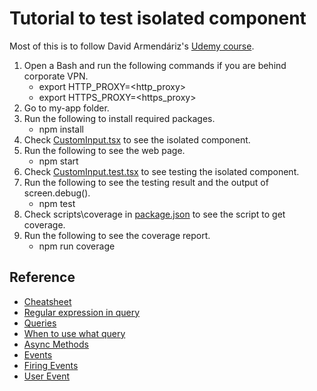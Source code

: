 # Tutorial to test isolated component

Most of this is to follow David Armendáriz's [Udemy course](https://www.udemy.com/course/testing-react-apps-with-react-testing-library-rtl/).

1. Open a Bash and run the following commands if you are behind corporate VPN.
   - export HTTP_PROXY=<http_proxy>
   - export HTTPS_PROXY=<https_proxy>
2. Go to my-app folder.
3. Run the following to install required packages.
   - npm install
4. Check [CustomInput.tsx](./my-app/src//CustomInput.tsx) to see the isolated component.
5. Run the following to see the web page.
   - npm start
6. Check [CustomInput.test.tsx](./my-app/src/CustomInput.test.tsx) to see testing the isolated component.
7. Run the following to see the testing result and the output of screen.debug().
   - npm test
8. Check scripts\coverage in [package.json](./my-app/package.json) to see the script to get coverage.
9. Run the following to see the coverage report.
   - npm run coverage

## Reference

- [Cheatsheet](https://testing-library.com/docs/react-testing-library/cheatsheet)
- [Regular expression in query](https://testing-library.com/docs/queries/about/#textmatch)
- [Queries](https://testing-library.com/docs/react-testing-library/cheatsheet#queries)
- [When to use what query](https://testing-library.com/docs/queries/about/#priority)
- [Async Methods](https://testing-library.com/docs/dom-testing-library/api-async/)
- [Events](https://testing-library.com/docs/react-testing-library/cheatsheet#events)
- [Firing Events](https://testing-library.com/docs/dom-testing-library/api-events/)
- [User Event](https://testing-library.com/docs/user-event/intro/)
